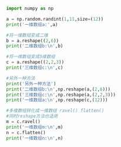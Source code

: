 
<BlogInfo id="43" title="13.改变数组的维度" author="白日梦想猿" pv=0 read_times=0 pre_cost_time=0分22秒 category="numpy学习" tag_list="['numpy学习']" create_time="2020.04.23 16:13:23" update_time="2020.04.23 16:34:02" />

```python
import numpy as np

a = np.random.randint(1,11,size=(12))
print('一维数组a:',a)

#将一维数组变成二维
b = a.reshape((2,6))
print('二维数组b:\n',b)

#将一维数组变成3维数组
c = a.reshape((2,2,3))
print('三维数组c:\n',c)

#另外一种方法
print('另外一种方法')
print('二维数组b:\n',np.reshape(a,(2,6)))
print('三维数组c:\n',np.reshape(a,(2,2,3)))
print('一维数组a:\n',np.reshape(c,(12)))

#多维数组转化成一维数组 ravel() flatten()
#同时reshape方法也适用
m = c.ravel()
print('一维数组m:\n',m)
n = c.flatten()
print('一维数组n:\n',n)
```
